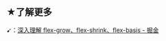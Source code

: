 ## ★了解更多

➹：[深入理解 flex-grow、flex-shrink、flex-basis - 掘金](https://juejin.im/post/6844904016439148551)